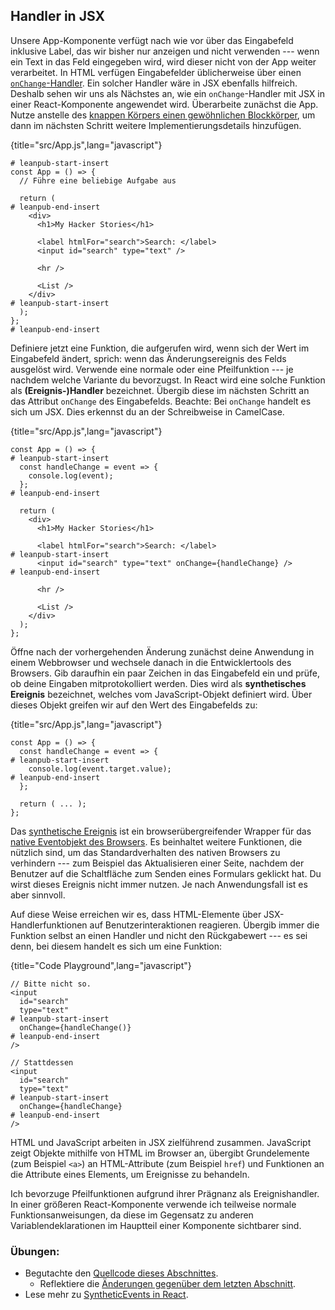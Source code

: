 ## Handler in JSX

Unsere App-Komponente verfügt nach wie vor über das Eingabefeld inklusive Label, das wir bisher nur anzeigen und nicht verwenden --- wenn ein Text in das Feld eingegeben wird, wird dieser nicht von der App weiter verarbeitet. In HTML verfügen Eingabefelder üblicherweise über einen [`onChange`-Handler](https://developer.mozilla.org/de/docs/Web/API/GlobalEventHandlers/onchange). Ein solcher Handler wäre in JSX ebenfalls hilfreich. Deshalb sehen wir uns als Nächstes an, wie ein `onChange`-Handler mit JSX in einer React-Komponente angewendet wird. Überarbeite zunächst die App. Nutze anstelle des [knappen Körpers einen gewöhnlichen Blockkörper](https://developer.mozilla.org/de/docs/Web/JavaScript/Reference/Functions/Pfeilfunktionen#Funktionsk%C3%B6rper), um dann im nächsten Schritt weitere Implementierungsdetails hinzufügen.

{title="src/App.js",lang="javascript"}
~~~~~~~
# leanpub-start-insert
const App = () => {
  // Führe eine beliebige Aufgabe aus

  return (
# leanpub-end-insert
    <div>
      <h1>My Hacker Stories</h1>

      <label htmlFor="search">Search: </label>
      <input id="search" type="text" />

      <hr />

      <List />
    </div>
# leanpub-start-insert
  );
};
# leanpub-end-insert
~~~~~~~

Definiere jetzt eine Funktion, die aufgerufen wird, wenn sich der Wert im Eingabefeld ändert, sprich: wenn das Änderungsereignis des Felds ausgelöst wird. Verwende eine normale oder eine Pfeilfunktion --- je nachdem welche Variante du bevorzugst. In React wird eine solche Funktion als **(Ereignis-)Handler** bezeichnet. Übergib diese im nächsten Schritt an das Attribut `onChange` des Eingabefelds. Beachte: Bei `onChange` handelt es sich um JSX. Dies erkennst du an der Schreibweise in CamelCase.

{title="src/App.js",lang="javascript"}
~~~~~~~
const App = () => {
# leanpub-start-insert
  const handleChange = event => {
    console.log(event);
  };
# leanpub-end-insert

  return (
    <div>
      <h1>My Hacker Stories</h1>

      <label htmlFor="search">Search: </label>
# leanpub-start-insert
      <input id="search" type="text" onChange={handleChange} />
# leanpub-end-insert

      <hr />

      <List />
    </div>
  );
};
~~~~~~~

Öffne nach der vorhergehenden Änderung zunächst deine Anwendung in einem Webbrowser und wechsele danach in die Entwicklertools des Browsers. Gib daraufhin ein paar Zeichen in das Eingabefeld ein und prüfe, ob deine Eingaben mitprotokolliert werden. Dies wird als **synthetisches Ereignis** bezeichnet, welches vom JavaScript-Objekt definiert wird. Über dieses Objekt greifen wir auf den Wert des Eingabefelds zu:

{title="src/App.js",lang="javascript"}
~~~~~~~
const App = () => {
  const handleChange = event => {
# leanpub-start-insert
    console.log(event.target.value);
# leanpub-end-insert
  };

  return ( ... );
};
~~~~~~~

Das [synthetische Ereignis](https://de.reactjs.org/docs/events.html) ist ein browserübergreifender Wrapper für das [native Eventobjekt des Browsers](https://developer.mozilla.org/de/docs/Web/Events). Es beinhaltet weitere Funktionen, die nützlich sind, um das Standardverhalten des nativen Browsers zu verhindern --- zum Beispiel das Aktualisieren einer Seite, nachdem der Benutzer auf die Schaltfläche zum Senden eines Formulars geklickt hat. Du wirst dieses Ereignis nicht immer nutzen. Je nach Anwendungsfall ist es aber sinnvoll.

Auf diese Weise erreichen wir es, dass HTML-Elemente über JSX-Handlerfunktionen auf Benutzerinteraktionen reagieren. Übergib immer die Funktion selbst an einen Handler und nicht den Rückgabewert --- es sei denn, bei diesem handelt es sich um eine Funktion:

{title="Code Playground",lang="javascript"}
~~~~~~~
// Bitte nicht so.
<input
  id="search"
  type="text"
# leanpub-start-insert
  onChange={handleChange()}
# leanpub-end-insert
/>

// Stattdessen
<input
  id="search"
  type="text"
# leanpub-start-insert
  onChange={handleChange}
# leanpub-end-insert
/>
~~~~~~~

HTML und JavaScript arbeiten in JSX zielführend zusammen. JavaScript zeigt Objekte mithilfe von HTML im Browser an, übergibt Grundelemente (zum Beispiel `<a>`) an HTML-Attribute (zum Beispiel `href`) und Funktionen an die Attribute eines Elements, um Ereignisse zu behandeln.

Ich bevorzuge Pfeilfunktionen aufgrund ihrer Prägnanz als Ereignishandler. In einer größeren React-Komponente verwende ich teilweise normale Funktionsanweisungen, da diese im Gegensatz zu anderen Variablendeklarationen im Hauptteil einer Komponente sichtbarer sind.

### Übungen:

* Begutachte den [Quellcode dieses Abschnittes](https://codesandbox.io/s/github/the-road-to-learn-react/hacker-stories/tree/hs/Handler-Function-in-JSX).
  * Reflektiere die [Änderungen gegenüber dem letzten Abschnitt](https://github.com/the-road-to-learn-react/hacker-stories/compare/hs/React-Component-Definition...hs/Handler-Function-in-JSX?expand=1).
* Lese mehr zu [SyntheticEvents in React](https://de.reactjs.org/docs/events.html).
